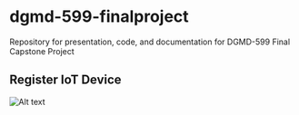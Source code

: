 # dgmd-599-finalproject
Repository for presentation, code, and documentation for DGMD-599 Final Capstone Project
## Register IoT Device
![Alt text](tree/master/Documentation/Images/dgmd-599-aws-iot-register-device-dec2018?raw=true "Register Device")
